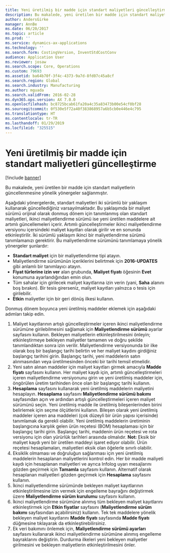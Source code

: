 ```yaml
---
title: Yeni üretilmiş bir madde için standart maliyetleri güncelleştirme
description: Bu makalede, yeni üretilen bir madde için standart maliyetlerin güncellenmesine yönelik yönergeler sağlanmıştır.
author: AndersGirke
manager: AnnBe
ms.date: 06/20/2017
ms.topic: article
ms.prod: ''
ms.service: dynamics-ax-applications
ms.technology: ''
ms.search.form: CostingVersion, InventStdCostConv
audience: Application User
ms.reviewer: josaw
ms.search.scope: Core, Operations
ms.custom: 79693
ms.assetid: ba64b70f-3f4c-4373-9a7d-8fd07c45a8cf
ms.search.region: Global
ms.search.industry: Manufacturing
ms.author: mguada
ms.search.validFrom: 2016-02-28
ms.dyn365.ops.version: AX 7.0.0
ms.openlocfilehash: bc8725bcab61fa20a4c35a83473b00e54cf0bf28
ms.sourcegitcommit: 0f530e5f72a40f383868957a6b5cb0e446e4c795
ms.translationtype: HT
ms.contentlocale: tr-TR
ms.lasthandoff: 01/29/2019
ms.locfileid: "325515"
---
```

# <a name="update-standard-costs-for-a-new-manufactured-item"></a>Yeni üretilmiş bir madde için standart maliyetleri güncelleştirme

[!include [banner](../includes/banner.md)]

Bu makalede, yeni üretilen bir madde için standart maliyetlerin güncellenmesine yönelik yönergeler sağlanmıştır. 

Aşağıdaki yönergelerde, standart maliyetleri iki sürümlü bir yaklaşım kullanarak güncellediğiniz varsayılmaktadır. Bu yaklaşımda bir maliyet sürümü orijinal olarak donmuş dönem için tanımlanmış olan standart maliyetleri, ikinci maliyetlendirme sürümü ise yeni üretilen maddelere ait artımlı güncellemeleri içerir. Artımlı güncelleştirmeler ikinci maliyetlendirme versiyonu içersindeki maliyet kayıtları olarak girilir ve en sonunda etkinleştirilir. İki sürümlü yaklaşım ikinci bir maliyetlendirme sürümü tanımlamanızı gerektirir. Bu maliyetlendirme sürümünü tanımlamaya yönelik yönergeler şunlardır:

-   **Standart maliyet** için bir maliyetlendirme tipi atayın.
-   Maliyetlendirme sürümünün içeriklerini belirtmek için **2016-UPDATES** gibi anlamlı bir tanımlayıcı atayın.
-   **Fiyat türlerine izin ver** alan grubunda, **Maliyet fiyatı** öğesinin **Evet** konumuna ayarlandığından emin olun.
-   Tüm sahalar için girilecek maliyet kayıtlarına izin verin (yani, **Saha** alanını boş bırakın). Bir tesis girerseniz, maliyet kayıtları yalnızca o tesis için girilebilir.
-   **Etkin** maliyetler için bir geri dönüş ilkesi kullanın.

Donmuş dönem boyunca yeni üretilmiş maddeler eklemek için aşağıdaki adımları takip edin.

1.  Maliyet kayıtlarının artışlı güncelleştirmeler içeren ikinci maliyetlendirme sürümüne girilebilmesini sağlamak için **Maliyetlendirme sürümü** ayarlar sayfasını kullanın. Bekleyen maliyetlerin etkinleştirilmesini önleyin; etkinleştirmeye bekleyen maliyetler tamamen ve doğru şekilde tanımlandıktan sonra izin verilir. Maliyetlendirme versiyonunda bir ilke olarak boş bir başlangıç tarihi belirtin ve her maliyet kaydını girdiğiniz başlangıç tarihini girin. Başlangıç tarihi, yeni maddelerin satın alınmasından veya üretilmesinden önceki bir tarihi temsil etmelidir.
2.  Yeni satın alınan maddeler için maliyet kayıtları girmek amacıyla **Madde fiyatı** sayfasını kullanın. Her maliyet kaydı için, artımlı güncelleştirmeleri içeren maliyetlendirme versiyonunu girin ve yeni üretilmiş maddeler için, öngörülen üretim tarihinden önce olan bir başlangıç tarihi kullanın.
3.  **Hesaplama** sayfasını kullanarak yeni üretilmiş maddelerin maliyetini hesaplayın. **Hesaplama** sayfasını **Maliyetlendirme sürümü bakımı** sayfasından açın ve ardından artışlı güncelleştirmeleri içeren maliyet sürümünü seçin. Yeni üretilmiş madde ile üretilmiş bileşenlerinden birini belirlemek için seçme ölçütlerini kullanın. Bileşen olarak yeni üretilmiş maddeler içeren ana maddeleri (çok düzeyli bir ürün yapısı içerisinde) tanımlamak da gerekli olabilir. Yeni üretilmiş maddelerin üretiminin başlangıcına karşılık gelen ürün reçetesi (BOM) hesaplaması için bir başlangıç tarihi girin. Başlangıç tarihi, maddenin ürün reçetesi ve rota versiyonu için olan yürürlük tarihleri arasında olmalıdır. **Not:** Eksik bir maliyet kaydı yeni bir üretilen maddeyi işaret ediyor olabilir. Ürün reçetesi hesaplamaları, maliyetleri eksik olan öğelerle sınırlı olabilir.
4.  Eksiklik olmaması ve doğruluğun sağlanması için yeni üretilmiş maddelerin hesaplanan maliyetlerini kontrol edin. Her bir madde maliyeti kaydı için hesaplanan maliyetleri ve ayrıca Infolog uyarı mesajlarını gözden geçirmek için **Tamamla** sayfasını kullanın. Alternatif olarak hesaplanan maliyetleri gözden geçirmek için **Hesaplama** sayfasını kullanın.
5.  İkinci maliyetlendirme sürümünde bekleyen maliyet kayıtlarının etkinleştirilmesine izin vermek için engelleme bayrağını değiştirmek üzere **Maliyetlendirme sürüm kurulumu** sayfasını kullanın.
6.  İkinci maliyetlendirme sürümüne alınmış tüm bekleyen maliyet kayıtlarını etkinleştirmek için **Etkin fiyatlar** sayfasını (**Maliyetlendirme sürüm bakımı** sayfasından açabilirsiniz) kullanın. Tek tek maddelere yönelik bekleyen maliyet kayıtlarını **Madde fiyatı** sayfasında **Madde fiyatı** düğmesine tıklayarak da etkinleştirebilirsiniz.
7.  Ek veri bakımını önlemek için, **Maliyetlendirme sürümü ayarları** sayfasını kullanarak ikinci maliyetlendirme sürümüne alınmış engelleme bayraklarını değiştirin. Durdurma ilkeleri yeni bekleyen maliyetler girilmesini ve bekleyen maliyetlerin etkinleştirilmesini önler.




